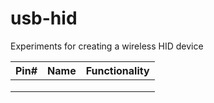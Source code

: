 # usb-hid
Experiments for creating a wireless HID device

| Pin#     |      Name     | Functionality |
|----------|:-------------:|--------------:|
|  | |         |
|  |    |           |
|  | |            |
